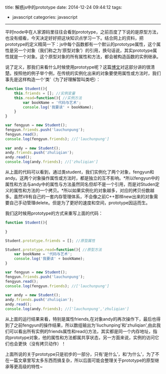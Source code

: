 title: 解惑js中的prototype
date: 2014-12-24 09:44:12
tags:
- javascript
categories: javascript
---
平时node中在人家源码里往往会看到prototype，之前百度了下说的是原型方法，也没有细看，今天决定好好把这块知识点学习一下。结合网上的资料，把prototype的定义精简一下：js中每个函数都有一个默认的prototype属性，这个属性是另一个对象（我们称之为‘原型对象’）的引用，换句话说，其实prototype属性就是一个对象。这个原型对象的所有属性和方法，都会被构造函数的实例继承。

说了定义，那我们来看什么时候使用prototype呢？这篇[博文](http://www.cnblogs.com/dolphinX/p/3286177.html "色拉油啊油")对这部分讲的很清楚。按照他的例子举个例，在传统的实例化出来的对象要使用属性或方法时，我们事先是这样构造一个‘类’（为了好理解暂叫类吧）：

```javascript
function Student(){
    this.friends = []; //实例变量
    this.read=function(){ //实例方法
	    var bookName = '代码与艺术';
        console.log('我要读' + bookName);
    }
}

var fengyun = new Student();
fengyun.friends.push('lauchunpung');
fengyun.read();
console.log(fengyun.friends); //['lauchunpung']
        
var andy = new Student();
andy.friends.push('zhuliqian');
andy.read();
console.log(andy.friends); //['zhuliqian']


```
<!-- more -->
从上面的代码可以看到，通过类student，我们实例化了两个对象，fengyun和andy。这两个对象操作属性或方法时，都是独立的互不影响。*所以fengyun中的属性和方法与andy中的属性与方法虽然同名但却不是一个引用，而是对Studen定义的属性和方法的一个拷贝。*所以如果实例化的对象越多，对应的拷贝份数越多。虽然V8有自己的一套内存管理体系，不会像之前C++那样new出来的对象需要自己手动管理delete。但是为了更好的速度和空间，prototype因运而生。

我们这时候用prototype的方式来重写上面的代码：

```javascript
function Student(){
	
}

Student.prototype.friends = []; //原型属性

Student.prototype.read=function(){ //原型方法
	var bookName = '代码与艺术';
	console.log('我要读' + bookName);
}

var fengyun = new Student();
fengyun.friends.push('lauchunpung');
fengyun.read();
console.log(fengyun.friends); //['lauchunpung']
        
var andy = new Student();
andy.friends.push('zhuliqian');
andy.read();
console.log(andy.friends); //['lauchunpung','zhuliqian']

```

从上面的运行结果来看，特别是属性friends,在对象andy的再次操作下，最后也得到了之前fengyun的操作结果，所以数组输出为'liuchunping'和'zhuliqian',由此我们可以看出所有实例的friends属性和read()方法，其实都是同一个内存地址，指向prototype对象，他的属性和方法都属共享状态，另一方面来说，实例的访问它们也会更快（没有拷贝动作）！

上面所说的关于prototype只是初步的一部分，只有‘是什么’，和‘为什么’，为了不在一篇文章里写太多东西而搞复杂，所以后面可能会整理关于prototype的原型继承等更高级的特性~



